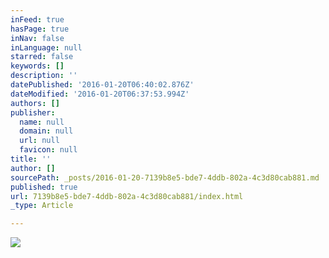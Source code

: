 ```yaml
---
inFeed: true
hasPage: true
inNav: false
inLanguage: null
starred: false
keywords: []
description: ''
datePublished: '2016-01-20T06:40:02.876Z'
dateModified: '2016-01-20T06:37:53.994Z'
authors: []
publisher:
  name: null
  domain: null
  url: null
  favicon: null
title: ''
author: []
sourcePath: _posts/2016-01-20-7139b8e5-bde7-4ddb-802a-4c3d80cab881.md
published: true
url: 7139b8e5-bde7-4ddb-802a-4c3d80cab881/index.html
_type: Article

---
```

![](https://the-grid-user-content.s3-us-west-2.amazonaws.com/7a7163e3-55a8-49d6-8f32-76b92fea6837.jpg)